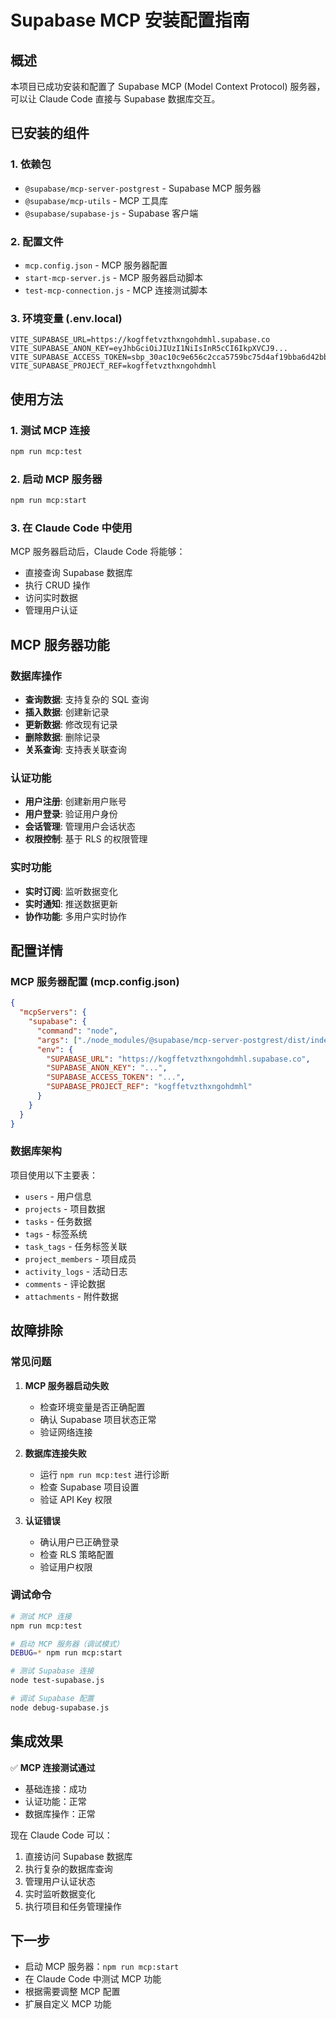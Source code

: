 # Supabase MCP 安装配置指南

## 概述

本项目已成功安装和配置了 Supabase MCP (Model Context Protocol) 服务器，可以让 Claude Code 直接与 Supabase 数据库交互。

## 已安装的组件

### 1. 依赖包
- `@supabase/mcp-server-postgrest` - Supabase MCP 服务器
- `@supabase/mcp-utils` - MCP 工具库
- `@supabase/supabase-js` - Supabase 客户端

### 2. 配置文件
- `mcp.config.json` - MCP 服务器配置
- `start-mcp-server.js` - MCP 服务器启动脚本
- `test-mcp-connection.js` - MCP 连接测试脚本

### 3. 环境变量 (.env.local)
```env
VITE_SUPABASE_URL=https://kogffetvzthxngohdmhl.supabase.co
VITE_SUPABASE_ANON_KEY=eyJhbGciOiJIUzI1NiIsInR5cCI6IkpXVCJ9...
VITE_SUPABASE_ACCESS_TOKEN=sbp_30ac10c9e656c2cca5759bc75d4af19bba6d42bb
VITE_SUPABASE_PROJECT_REF=kogffetvzthxngohdmhl
```

## 使用方法

### 1. 测试 MCP 连接
```bash
npm run mcp:test
```

### 2. 启动 MCP 服务器
```bash
npm run mcp:start
```

### 3. 在 Claude Code 中使用
MCP 服务器启动后，Claude Code 将能够：
- 直接查询 Supabase 数据库
- 执行 CRUD 操作
- 访问实时数据
- 管理用户认证

## MCP 服务器功能

### 数据库操作
- **查询数据**: 支持复杂的 SQL 查询
- **插入数据**: 创建新记录
- **更新数据**: 修改现有记录
- **删除数据**: 删除记录
- **关系查询**: 支持表关联查询

### 认证功能
- **用户注册**: 创建新用户账号
- **用户登录**: 验证用户身份
- **会话管理**: 管理用户会话状态
- **权限控制**: 基于 RLS 的权限管理

### 实时功能
- **实时订阅**: 监听数据变化
- **实时通知**: 推送数据更新
- **协作功能**: 多用户实时协作

## 配置详情

### MCP 服务器配置 (mcp.config.json)
```json
{
  "mcpServers": {
    "supabase": {
      "command": "node",
      "args": ["./node_modules/@supabase/mcp-server-postgrest/dist/index.js"],
      "env": {
        "SUPABASE_URL": "https://kogffetvzthxngohdmhl.supabase.co",
        "SUPABASE_ANON_KEY": "...",
        "SUPABASE_ACCESS_TOKEN": "...",
        "SUPABASE_PROJECT_REF": "kogffetvzthxngohdmhl"
      }
    }
  }
}
```

### 数据库架构
项目使用以下主要表：
- `users` - 用户信息
- `projects` - 项目数据
- `tasks` - 任务数据
- `tags` - 标签系统
- `task_tags` - 任务标签关联
- `project_members` - 项目成员
- `activity_logs` - 活动日志
- `comments` - 评论数据
- `attachments` - 附件数据

## 故障排除

### 常见问题

1. **MCP 服务器启动失败**
   - 检查环境变量是否正确配置
   - 确认 Supabase 项目状态正常
   - 验证网络连接

2. **数据库连接失败**
   - 运行 `npm run mcp:test` 进行诊断
   - 检查 Supabase 项目设置
   - 验证 API Key 权限

3. **认证错误**
   - 确认用户已正确登录
   - 检查 RLS 策略配置
   - 验证用户权限

### 调试命令

```bash
# 测试 MCP 连接
npm run mcp:test

# 启动 MCP 服务器（调试模式）
DEBUG=* npm run mcp:start

# 测试 Supabase 连接
node test-supabase.js

# 调试 Supabase 配置
node debug-supabase.js
```

## 集成效果

✅ **MCP 连接测试通过**
- 基础连接：成功
- 认证功能：正常
- 数据库操作：正常

现在 Claude Code 可以：
1. 直接访问 Supabase 数据库
2. 执行复杂的数据库查询
3. 管理用户认证状态
4. 实时监听数据变化
5. 执行项目和任务管理操作

## 下一步

- 启动 MCP 服务器：`npm run mcp:start`
- 在 Claude Code 中测试 MCP 功能
- 根据需要调整 MCP 配置
- 扩展自定义 MCP 功能